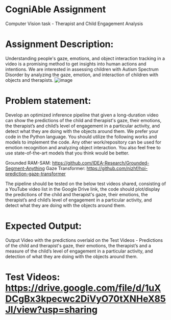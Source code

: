 # CogniAble Assignment
Computer Vision task - Therapist and Child Engagement Analysis

# Assignment Description:
Understanding people's gaze, emotions, and object interaction tracking in a video is a promising method to get insights into human actions and intentions. We are interested in assessing children with Autism Spectrum Disorder by analyzing the gaze, emotion, and interaction of children with objects and therapists.
![image](https://github.com/ddhruvin/CogniAble/assets/120237476/b4287a97-3822-401e-a86b-9fa84c78fd15)


# Problem statement:
Develop an optimized inference pipeline that given a long-duration video can show the predictions of the child and therapist's gaze, their emotions, the therapist’s and child’s level of engagement in a particular activity, and detect what they are doing with the objects around them. We prefer your code in the Python language. You should utilize the following works and models to implement the code. Any other work/repository can be used for emotion recognition and analyzing object interaction. You also feel free to use state-of-the-art models that you think would be better.  

Grounded RAM-SAM: https://github.com/IDEA-Research/Grounded-Segment-Anything 
Gaze Transformer: https://github.com/nizhf/hoi-prediction-gaze-transformer

The pipeline should be tested on the below test videos shared, consisting of a YouTube video list in the Google Drive link, the code should plot/display the predictions of the child and therapist's gaze, their emotions, the therapist’s and child’s level of engagement in a particular activity, and detect what they are doing with the objects around them.

# Expected Output:
Output Video with the predictions overlaid on the Test Videos - Predictions of the child and therapist's gaze, their emotions, the therapist’s and a measure of the child’s level of engagement in a particular activity, and detection of what they are doing with the objects around them. 

# Test Videos: https://drive.google.com/file/d/1uXDCgBx3kpecwc2DiVyO70tXNHeX85JI/view?usp=sharing
